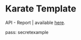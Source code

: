 # Karate Template

API - Report | available [here](https://richardalcalacuba.github.io/demotesting/).


pass: secretexample